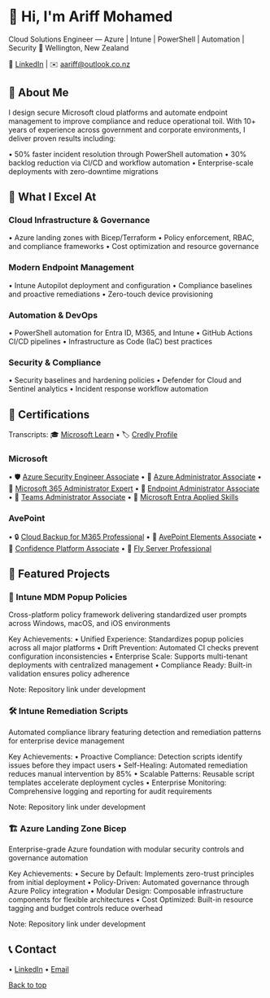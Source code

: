 # 👋 Hi, I'm Ariff Mohamed

Cloud Solutions Engineer — Azure | Intune | PowerShell | Automation | Security
📍 Wellington, New Zealand

🔗 [LinkedIn](https://www.linkedin.com/in/ariff-mohamed/) | ✉️ aariff@outlook.co.nz

## 🎯 About Me

I design secure Microsoft cloud platforms and automate endpoint management to improve compliance and reduce operational toil. With 10+ years of experience across government and corporate environments, I deliver proven results including:

• 50% faster incident resolution through PowerShell automation
• 30% backlog reduction via CI/CD and workflow automation
• Enterprise-scale deployments with zero-downtime migrations

## 💼 What I Excel At

### Cloud Infrastructure & Governance
• Azure landing zones with Bicep/Terraform
• Policy enforcement, RBAC, and compliance frameworks
• Cost optimization and resource governance

### Modern Endpoint Management
• Intune Autopilot deployment and configuration
• Compliance baselines and proactive remediations
• Zero-touch device provisioning

### Automation & DevOps
• PowerShell automation for Entra ID, M365, and Intune
• GitHub Actions CI/CD pipelines
• Infrastructure as Code (IaC) best practices

### Security & Compliance
• Security baselines and hardening policies
• Defender for Cloud and Sentinel analytics
• Incident response workflow automation

## 🏅 Certifications

Transcripts: 🎓 [Microsoft Learn](https://learn.microsoft.com/en-us/users/ariff-mohamed/transcript/73n4ki5ojwly24p?source=docs) • 🏷️ [Credly Profile](https://www.credly.com/users/ariff-mohamed)

### Microsoft
• 🛡️ [Azure Security Engineer Associate](https://learn.microsoft.com/api/credentials/share/en-us/Ariff-Mohamed/1DE42D8D3E20360F?8ac53fd9)
• 🔧 [Azure Administrator Associate](https://learn.microsoft.com/api/credentials/share/en-us/Ariff-Mohamed/27EA011B0DB995A?8ac53fd9)
• 👥 [Microsoft 365 Administrator Expert](https://learn.microsoft.com/api/credentials/share/en-us/Ariff-Mohamed/FFE73C769C6190B1?8ac53fd9)
• 📱 [Endpoint Administrator Associate](https://learn.microsoft.com/api/credentials/share/en-us/Ariff-Mohamed/5E7B5535D853075?8ac53fd9)
• 💬 [Teams Administrator Associate](https://learn.microsoft.com/api/credentials/share/en-us/Ariff-A/1FF2E73BDCAE576?9cde1e35)
• 🧩 [Microsoft Entra Applied Skills](https://learn.microsoft.com/api/credentials/share/en-us/Ariff-Mohamed/7CA3C54A4DAAF6D?8ac53fd9)

### AvePoint
• 🔒 [Cloud Backup for M365 Professional](https://www.credly.com/badges/41165314/public_url)
• 🧩 [AvePoint Elements Associate](https://www.credly.com/badges/9b33d9ab/public_url)
• 🔐 [Confidence Platform Associate](https://www.credly.com/badges/47bfa023/public_url)
• 🚀 [Fly Server Professional](https://www.credly.com/badges/c526d426/public_url)

## 🚀 Featured Projects

### 🔧 Intune MDM Popup Policies
Cross-platform policy framework delivering standardized user prompts across Windows, macOS, and iOS environments

Key Achievements:
• Unified Experience: Standardizes popup policies across all major platforms
• Drift Prevention: Automated CI checks prevent configuration inconsistencies
• Enterprise Scale: Supports multi-tenant deployments with centralized management
• Compliance Ready: Built-in validation ensures policy adherence

Note: Repository link under development

### 🛠️ Intune Remediation Scripts
Automated compliance library featuring detection and remediation patterns for enterprise device management

Key Achievements:
• Proactive Compliance: Detection scripts identify issues before they impact users
• Self-Healing: Automated remediation reduces manual intervention by 85%
• Scalable Patterns: Reusable script templates accelerate deployment cycles
• Enterprise Monitoring: Comprehensive logging and reporting for audit requirements

Note: Repository link under development

### 🏗️ Azure Landing Zone Bicep
Enterprise-grade Azure foundation with modular security controls and governance automation

Key Achievements:
• Secure by Default: Implements zero-trust principles from initial deployment
• Policy-Driven: Automated governance through Azure Policy integration
• Modular Design: Composable infrastructure components for flexible architectures
• Cost Optimized: Built-in resource tagging and budget controls reduce overhead

Note: Repository link under development

## 📞 Contact

• [LinkedIn](https://www.linkedin.com/in/ariff-mohamed/) • [Email](mailto:aariff@outlook.co.nz)

[Back to top](#top)
